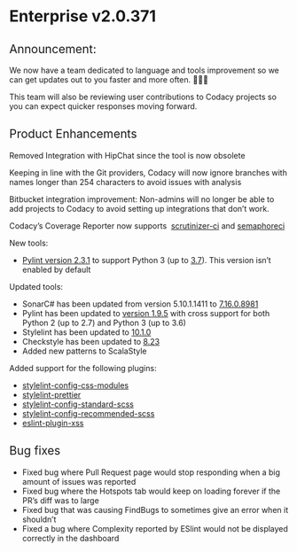 # Enterprise v2.0.371

## <span style="font-weight:400">Announcement: </span>

<span style="font-weight:400">We now have a team dedicated to language
and tools improvement so we can get updates out to you faster and more
often. 🎉🎉🎉</span>

<span style="font-weight:400">This team will also be reviewing user
contributions to Codacy projects so you can expect quicker responses
moving forward.</span>

## <span style="font-weight:400">Product Enhancements</span>

<span style="font-weight:400">Removed Integration with HipChat since the
tool is now obsolete</span>

<span style="font-weight:400">Keeping in line with the Git providers,
Codacy will now ignore branches with names longer than 254 characters to
avoid issues with analysis</span>

<span style="font-weight:400">Bitbucket integration improvement:
Non-admins will no longer be able to add projects to Codacy to avoid
setting up integrations that don’t work.</span>

<span style="font-weight:400">Codacy’s Coverage Reporter now supports 
</span>[<span
style="font-weight:400">scrutinizer-ci</span>](https://scrutinizer-ci.com/docs/)<span
style="font-weight:400"> and </span>[<span
style="font-weight:400">semaphoreci</span>](https://docs.semaphoreci.com/)

<span style="font-weight:400">New tools:</span>

-   [<span style="font-weight:400">Pylint version
    2.3.1</span>](https://pypi.org/project/pylint/2.3.1/)<span
    style="font-weight:400"> to support Python 3 (up to </span>[<span
    style="font-weight:400">3.7</span>](https://www.python.org/downloads/release/python-370/)<span
    style="font-weight:400">). This version isn’t enabled by
    default</span>

<span style="font-weight:400">Updated tools:</span><span
style="font-weight:400">  

</span>

-   <span style="font-weight:400">SonarC# has been updated from version
    5.10.1.1411 to </span>[<span
    style="font-weight:400">7.16.0.8981</span>](https://github.com/SonarSource/sonar-dotnet/releases/tag/7.16.0.8981)
-   <span style="font-weight:400">Pylint has been updated to
    </span>[<span style="font-weight:400">version
    1.9.5</span>](https://pypi.org/project/pylint/1.9.5/)<span
    style="font-weight:400"> with cross support for both Python 2 (up to
    2.7) and Python 3 (up to 3.6)</span>
-   <span style="font-weight:400">Stylelint has been updated to
    </span>[<span
    style="font-weight:400">10.1.0</span>](https://www.npmjs.com/package/stylelint/v/10.1.0)
-   <span style="font-weight:400">Checkstyle has been updated to
    </span>[<span
    style="font-weight:400">8.23</span>](https://checkstyle.sourceforge.io/releasenotes.html#Release_8.23)
-   <span style="font-weight:400">Added new patterns to
    ScalaStyle</span>

<span style="font-weight:400">Added support for the following
plugins:</span>

-   [<span
    style="font-weight:400">stylelint-config-css-modules</span>](https://www.npmjs.com/package/stylelint-config-css-modules)
-   [<span
    style="font-weight:400">stylelint-prettier</span>](https://github.com/prettier/stylelint-prettier)
-   [<span
    style="font-weight:400">stylelint-config-standard-scss</span>](https://www.npmjs.com/package/stylelint-config-standard-scss)
-   [<span
    style="font-weight:400">stylelint-config-recommended-scss</span>](https://github.com/kristerkari/stylelint-config-recommended-scss)
-   [<span
    style="font-weight:400">eslint-plugin-xss</span>](https://www.npmjs.com/package/eslint-plugin-xss)

## <span style="font-weight:400">Bug fixes</span>

-   <span style="font-weight:400">Fixed bug where Pull Request page
    would stop responding when a big amount of issues was
    reported</span>
-   <span style="font-weight:400">Fixed bug where the Hotspots tab would
    keep on loading forever if the PR’s diff was to large</span>
-   <span style="font-weight:400">Fixed bug that was causing FindBugs to
    sometimes give an error when it shouldn’t</span>
-   <span style="font-weight:400">Fixed a bug where Complexity reported
    by ESlint would not be displayed correctly in the dashboard</span>
